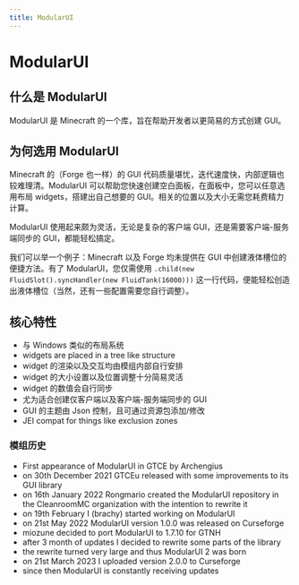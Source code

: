 ```yaml
---
title: ModularUI
---
```


# ModularUI

## 什么是 ModularUI

ModularUI 是 Minecraft 的一个库，旨在帮助开发者以更简易的方式创建 GUI。

## 为何选用 ModularUI

Minecraft 的（Forge 也一样）的 GUI 代码质量堪忧，迭代速度快，内部逻辑也较难理清。ModularUI 可以帮助您快速创建空白面板，在面板中，您可以任意选用布局 widgets，搭建出自己想要的 GUI。相关的位置以及大小无需您耗费精力计算。

ModularUI 使用起来颇为灵活，无论是复杂的客户端 GUI，还是需要客户端-服务端同步的 GUI，都能轻松搞定。

我们可以举一个例子：Minecraft 以及 Forge 均未提供在 GUI 中创建液体槽位的便捷方法。有了 ModularUI，您仅需使用 `.child(new FluidSlot().syncHandler(new FluidTank(16000)))` 这一行代码，便能轻松创造出液体槽位（当然，还有一些配置需要您自行调整）。

## 核心特性

- 与 Windows 类似的布局系统
- widgets are placed in a tree like structure
- widget 的渲染以及交互均由模组内部自行安排
- widget 的大小设置以及位置调整十分简易灵活
- widget 的数值会自行同步
- 尤为适合创建仅客户端以及客户端-服务端同步的 GUI
- GUI 的主题由 Json 控制，且可通过资源包添加/修改
- JEI compat for things like exclusion zones

### 模组历史

- First appearance of ModularUI in GTCE by Archengius
- on 30th December 2021 GTCEu released with some improvements to its GUI library
- on 16th January 2022 Rongmario created the ModularUI repository in the CleanroomMC organization with the intention to rewrite it
- on 19th February I (brachy) started working on ModularUI
- on 21st May 2022 ModularUI version 1.0.0 was released on Curseforge
- miozune decided to port ModularUI to 1.7.10 for GTNH
- after 3 month of updates I decided to rewrite some parts of the library
- the rewrite turned very large and thus ModularUI 2 was born
- on 21st March 2023 I uploaded version 2.0.0 to Curseforge
- since then ModularUI is constantly receiving updates
